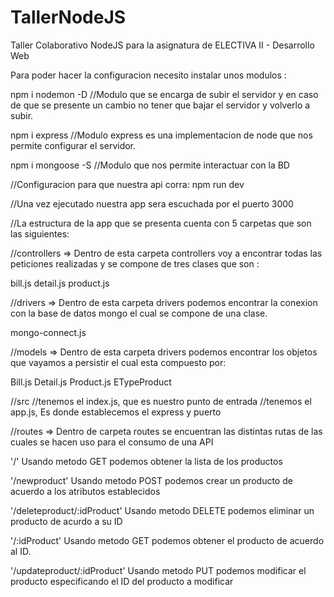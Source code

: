 # TallerNodeJS
Taller Colaborativo NodeJS para la asignatura de ELECTIVA II - Desarrollo Web

Para poder hacer la configuracion necesito instalar unos modulos :

npm i nodemon -D 
//Modulo que se encarga de subir el servidor y en caso de que se presente un cambio 
no tener que bajar el servidor y volverlo a subir.

npm i express //Modulo express es una implementacion de node que nos permite configurar el servidor.

npm i mongoose -S 
//Modulo que nos permite interactuar con la BD

//Configuracion para que nuestra api corra:
npm run dev

//Una vez ejecutado nuestra app sera escuchada por el puerto 3000

//La estructura de la app que se presenta cuenta con 5 carpetas que son las siguientes:

//controllers => Dentro de esta carpeta controllers voy a encontrar todas las peticiones realizadas y se compone de tres clases que son :

bill.js
detail.js
product.js

//drivers => Dentro de esta carpeta drivers podemos encontrar la conexion con la base de datos mongo el cual se compone de una clase.

mongo-connect.js

//models => Dentro de esta carpeta drivers podemos encontrar los objetos que vayamos a persistir el cual esta compuesto por:

Bill.js
Detail.js
Product.js
ETypeProduct

//src
//tenemos el index.js, que es nuestro punto de entrada
//tenemos el app.js, Es donde establecemos el express y puerto

//routes => Dentro de carpeta routes se encuentran las distintas rutas de las cuales se hacen uso para el consumo de una API

'/' 
Usando metodo GET podemos obtener la lista de los productos

'/newproduct' 
Usando metodo POST podemos crear un producto de acuerdo a los atributos establecidos

'/deleteproduct/:idProduct' 
Usando metodo DELETE podemos eliminar un producto de acurdo a su ID

'/:idProduct' 
Usando metodo GET podemos obtener el producto de acuerdo al ID. 

'/updateproduct/:idProduct' 
Usando metodo PUT podemos modificar el producto especificando el ID del producto a modificar
 
